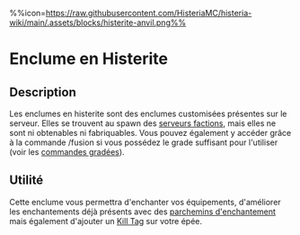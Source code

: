 %%icon=https://raw.githubusercontent.com/HisteriaMC/histeria-wiki/main/.assets/blocks/histerite-anvil.png%%

# Enclume en Histerite

## Description
Les enclumes en histerite sont des enclumes customisées présentes sur le serveur. Elles se trouvent au spawn des [serveurs factions](https://histeria.fr/wiki/mondes/serveurs-faction), mais elles ne sont ni obtenables ni fabriquables. Vous pouvez également y accéder grâce à la commande /fusion si vous possédez le grade suffisant pour l'utiliser (voir les [commandes gradées](https://histeria.fr/wiki/commandes/commandes-des-gradés)).

## Utilité
Cette enclume vous permettra d'enchanter vos équipements, d'améliorer les enchantements déjà présents avec des [parchemins d'enchantement](https://histeria.fr/wiki/objets/parchemin) mais également d'ajouter un [Kill Tag](https://histeria.fr/wiki/objets/kill-tag) sur votre épée.
